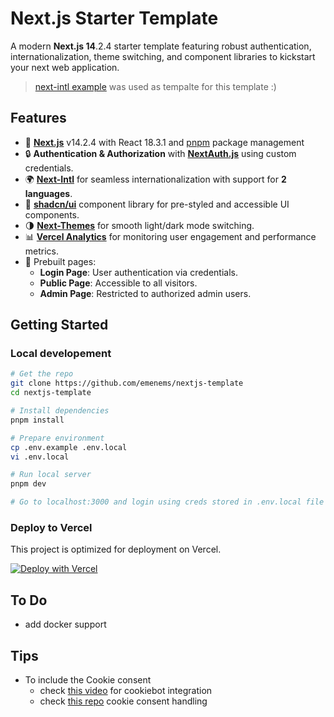 # Next.js Starter Template

A modern **Next.js 14**.2.4 starter template featuring robust authentication, internationalization, theme switching, and component libraries to kickstart your next web application.

> [next-intl example](https://github.com/amannn/next-intl/tree/main/examples/example-app-router-next-auth) was used as tempalte for this template :)

## **Features**
- 🚀 **[Next.js](https://nextjs.org)** v14.2.4 with React 18.3.1 and [pnpm](https://pnpm.io) package management
- 🔒 **Authentication & Authorization** with **[NextAuth.js](https://next-auth.js.org)** using custom credentials.
- 🌍 **[Next-Intl](http://next-intl.dev)** for seamless internationalization with support for **2 languages**.
- 🎨 **[shadcn/ui](https://ui.shadcn.com)** component library for pre-styled and accessible UI components.
- 🌗 **[Next-Themes](https://ui.shadcn.com/docs/dark-mode/next)** for smooth light/dark mode switching.
- 📊 **[Vercel Analytics](https://vercel.com/docs/analytics)** for monitoring user engagement and performance metrics. 
- 📄 Prebuilt pages:
  - **Login Page**: User authentication via credentials.
  - **Public Page**: Accessible to all visitors.
  - **Admin Page**: Restricted to authorized admin users.

## Getting Started

### Local developement

```bash
# Get the repo
git clone https://github.com/emenems/nextjs-template
cd nextjs-template

# Install dependencies
pnpm install

# Prepare environment
cp .env.example .env.local
vi .env.local

# Run local server
pnpm dev

# Go to localhost:3000 and login using creds stored in .env.local file
```

### Deploy to Vercel

This project is optimized for deployment on Vercel.

[![Deploy with Vercel](https://vercel.com/button)](https://github.com/emenems/nextjs-template)

## To Do

- add docker support

## Tips

- To include the Cookie consent
  - check [this video](https://www.youtube.com/watch?v=P5rGGE2nBCg) for cookiebot integration
  - check [this repo](https://github.com/vercel/examples/tree/main/edge-middleware/cookies) cookie consent handling
